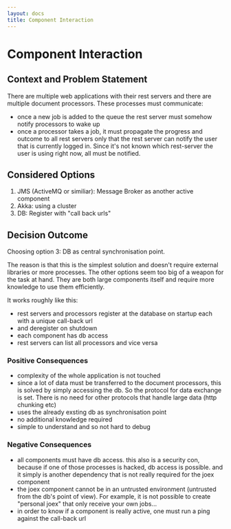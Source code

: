 ```yaml
---
layout: docs
title: Component Interaction
---
```


# Component Interaction

## Context and Problem Statement

There are multiple web applications with their rest servers and there
are multiple document processors. These processes must communicate:

- once a new job is added to the queue the rest server must somehow
  notify processors to wake up
- once a processor takes a job, it must propagate the progress and
  outcome to all rest servers only that the rest server can notify the
  user that is currently logged in. Since it's not known which
  rest-server the user is using right now, all must be notified.

## Considered Options

1. JMS (ActiveMQ or similiar): Message Broker as another active
   component
2. Akka: using a cluster
3. DB: Register with "call back urls"

## Decision Outcome

Choosing option 3: DB as central synchronisation point.

The reason is that this is the simplest solution and doesn't require
external libraries or more processes. The other options seem too big
of a weapon for the task at hand. They are both large components
itself and require more knowledge to use them efficiently.

It works roughly like this:

- rest servers and processors register at the database on startup each
  with a unique call-back url
- and deregister on shutdown
- each component has db access
- rest servers can list all processors and vice versa

### Positive Consequences

- complexity of the whole application is not touched
- since a lot of data must be transferred to the document processors,
  this is solved by simply accessing the db. So the protocol for data
  exchange is set. There is no need for other protocols that handle
  large data (http chunking etc)
- uses the already exsting db as synchronisation point
- no additional knowledge required
- simple to understand and so not hard to debug

### Negative Consequences

- all components must have db access. this also is a security con,
  because if one of those processes is hacked, db access is
  possible. and it simply is another dependency that is not really
  required for the joex component
- the joex component cannot be in an untrusted environment (untrusted
  from the db's point of view). For example, it is not possible to
  create "personal joex" that only receive your own jobs…
- in order to know if a component is really active, one must run a
  ping against the call-back url
